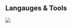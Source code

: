 ## Langauges & Tools

  <a href="https://skillicons.dev">
    <img src="https://skillicons.dev/icons?i=css,html,js,python,java,react" />
  </a>

<!--
**onlyone020608/onlyone020608** is a ✨ _special_ ✨ repository because its `README.md` (this file) appears on your GitHub profile.

Here are some ideas to get you started:

- 🔭 I’m currently working on ...
- 🌱 I’m currently learning ...
- 👯 I’m looking to collaborate on ...
- 🤔 I’m looking for help with ...
- 💬 Ask me about ...
- 📫 How to reach me: ...
- 😄 Pronouns: ...
- ⚡ Fun fact: ...
-->
